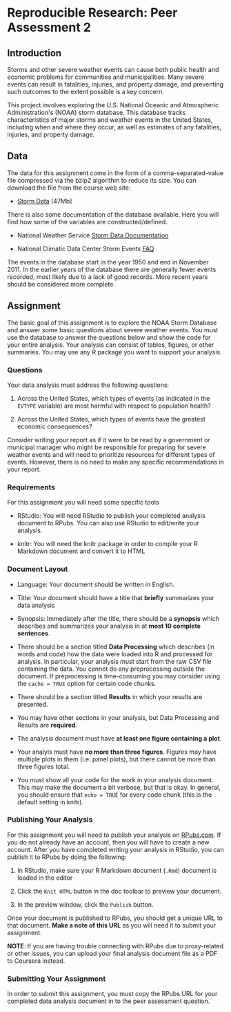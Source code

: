 # Reproducible Research: Peer Assessment 2

## Introduction

Storms and other severe weather events can cause both public health and economic problems for communities and municipalities. Many severe events can result in fatalities, injuries, and property damage, and preventing such outcomes to the extent possible is a key concern.

This project involves exploring the U.S. National Oceanic and Atmospheric Administration's (NOAA) storm database. This database tracks characteristics of major storms and weather events in the United States, including when and where they occur, as well as estimates of any fatalities, injuries, and property damage.

## Data

The data for this assignment come in the form of a comma-separated-value file compressed via the bzip2 algorithm to reduce its size. You can download the file from the course web site:

*   [Storm Data](https://d396qusza40orc.cloudfront.net/repdata%2Fdata%2FStormData.csv.bz2) [47Mb]

There is also some documentation of the database available. Here you will find how some of the variables are constructed/defined.

*   National Weather Service [Storm Data Documentation](https://d396qusza40orc.cloudfront.net/repdata%2Fpeer2_doc%2Fpd01016005curr.pdf)

*   National Climatic Data Center Storm Events [FAQ](https://d396qusza40orc.cloudfront.net/repdata%2Fpeer2_doc%2FNCDC%20Storm%20Events-FAQ%20Page.pdf)

The events in the database start in the year 1950 and end in November 2011\. In the earlier years of the database there are generally fewer events recorded, most likely due to a lack of good records. More recent years should be considered more complete.

## Assignment

The basic goal of this assignment is to explore the NOAA Storm Database and answer some basic questions about severe weather events. You must use the database to answer the questions below and show the code for your entire analysis. Your analysis can consist of tables, figures, or other summaries. You may use any R package you want to support your analysis.

### Questions

Your data analysis must address the following questions:

1.  Across the United States, which types of events (as indicated in the `EVTYPE` variable) are most harmful with respect to population health?

2.  Across the United States, which types of events have the greatest economic consequences?

Consider writing your report as if it were to be read by a government or municipal manager who might be responsible for preparing for severe weather events and will need to prioritize resources for different types of events. However, there is no need to make any specific recommendations in your report.

### Requirements

For this assignment you will need some specific tools

*   RStudio: You will need RStudio to publish your completed analysis document to RPubs. You can also use RStudio to edit/write your analysis.

*   knitr: You will need the knitr package in order to compile your R Markdown document and convert it to HTML

### Document Layout

*   Language: Your document should be written in English.

*   Title: Your document should have a title that **briefly** summarizes your data analysis

*   Synopsis: Immediately after the title, there should be a **synopsis** which describes and summarizes your analysis in at **most 10 complete sentences**.

*   There should be a section titled **Data Processing** which describes (in words and code) how the data were loaded into R and processed for analysis. In particular, your analysis _must_ start from the raw CSV file containing the data. You cannot do any preprocessing outside the document. If preprocessing is time-consuming you may consider using the `cache = TRUE` option for certain code chunks.

*   There should be a section titled **Results** in which your results are presented.

*   You may have other sections in your analysis, but Data Processing and Results are **required**.

*   The analysis document must have **at least one figure containing a plot**.

*   Your analyis must have **no more than three figures**. Figures may have multiple plots in them (i.e. panel plots), but there cannot be more than three figures total.

*   You must show all your code for the work in your analysis document. This may make the document a bit verbose, but that is okay. In general, you should ensure that `echo = TRUE` for every code chunk (this is the default setting in knitr).

### Publishing Your Analysis

For this assignment you will need to publish your analysis on [RPubs.com](http://rpubs.com). If you do not already have an account, then you will have to create a new account. After you have completed writing your analysis in RStudio, you can publish it to RPubs by doing the following:

1.  In RStudio, make sure your R Markdown document (`.Rmd`) document is loaded in the editor

2.  Click the `Knit HTML` button in the doc toolbar to preview your document.

3.  In the preview window, click the `Publish` button.

Once your document is published to RPubs, you should get a unique URL to that document. **Make a note of this URL** as you will need it to submit your assignment.

**NOTE**: If you are having trouble connecting with RPubs due to proxy-related or other issues, you can upload your final analysis document file as a PDF to Coursera instead.  

### Submitting Your Assignment

In order to submit this assignment, you must copy the RPubs URL for your completed data analysis document in to the peer assessment question.
